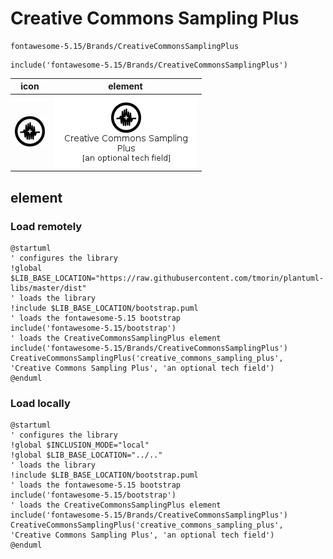 # Creative Commons Sampling Plus

```text
fontawesome-5.15/Brands/CreativeCommonsSamplingPlus
```

```text
include('fontawesome-5.15/Brands/CreativeCommonsSamplingPlus')
```

|icon|element|
|---|---|
|![](CreativeCommonsSamplingPlus.png)|![](CreativeCommonsSamplingPlus.element.png)|



## element
### Load remotely
```plantuml
@startuml
' configures the library
!global $LIB_BASE_LOCATION="https://raw.githubusercontent.com/tmorin/plantuml-libs/master/dist"
' loads the library
!include $LIB_BASE_LOCATION/bootstrap.puml
' loads the fontawesome-5.15 bootstrap
include('fontawesome-5.15/bootstrap')
' loads the CreativeCommonsSamplingPlus element
include('fontawesome-5.15/Brands/CreativeCommonsSamplingPlus')
CreativeCommonsSamplingPlus('creative_commons_sampling_plus', 'Creative Commons Sampling Plus', 'an optional tech field')
@enduml
```
### Load locally
```plantuml
@startuml
' configures the library
!global $INCLUSION_MODE="local"
!global $LIB_BASE_LOCATION="../.."
' loads the library
!include $LIB_BASE_LOCATION/bootstrap.puml
' loads the fontawesome-5.15 bootstrap
include('fontawesome-5.15/bootstrap')
' loads the CreativeCommonsSamplingPlus element
include('fontawesome-5.15/Brands/CreativeCommonsSamplingPlus')
CreativeCommonsSamplingPlus('creative_commons_sampling_plus', 'Creative Commons Sampling Plus', 'an optional tech field')
@enduml
```

